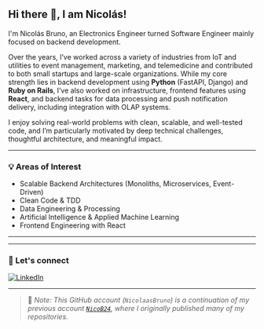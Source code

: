 ## Hi there 👋, I am Nicolás!


I'm Nicolás Bruno, an Electronics Engineer turned Software Engineer mainly focused on backend development.

Over the years, I’ve worked across a variety of industries from IoT and utilities to event management, marketing, and telemedicine and contributed to both small startups and large-scale organizations. While my core strength lies in backend development using **Python** (FastAPI, Django) and **Ruby on Rails**, I’ve also worked on infrastructure, frontend features using **React**, and backend tasks for data processing and push notification delivery, including integration with OLAP systems.

I enjoy solving real-world problems with clean, scalable, and well-tested code, and I’m particularly motivated by deep technical challenges, thoughtful architecture, and meaningful impact.

---

### 💡 Areas of Interest
- Scalable Backend Architectures (Monoliths, Microservices, Event-Driven)
- Clean Code & TDD
- Data Engineering & Processing
- Artificial Intelligence & Applied Machine Learning
- Frontend Engineering with React

---

---

### 📢 Let's connect

[![LinkedIn](https://img.shields.io/badge/-LinkedIn-blue?logo=linkedin&style=for-the-badge)](https://www.linkedin.com/in/nicbruno)

---

> 📌 _Note: This GitHub account (`NicolaasBruno`) is a continuation of my previous account [`NicoB24`](https://github.com/NicoB24), where I originally published many of my repositories._
